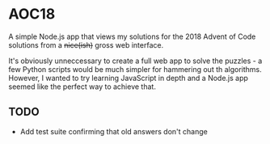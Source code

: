 # AOC18

A simple Node.js app that views my solutions for the 2018 Advent of Code
solutions from a ~~nice(ish)~~ gross web interface.

It's obviously unneccessary to create a full web app to solve the puzzles - a
few Python scripts would be much simpler for hammering out th algorithms.
However, I wanted to try learning JavaScript in depth and a Node.js app seemed
like the perfect way to achieve that.

## TODO

- Add test suite confirming that old answers don't change
